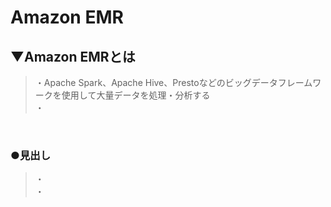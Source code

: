 # Amazon EMR

## ▼Amazon EMRとは
>・Apache Spark、Apache Hive、Prestoなどのビッグデータフレームワークを使用して大量データを処理・分析する<br>
>・<br>
<br>

### ●見出し
>・<br>
>・<br>
<br>
